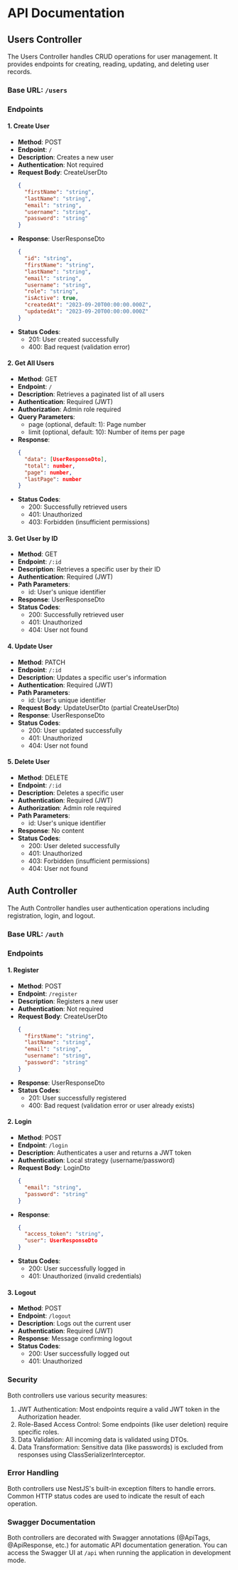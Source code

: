 # API Documentation

## Users Controller

The Users Controller handles CRUD operations for user management. It provides endpoints for creating, reading, updating, and deleting user records.

### Base URL: `/users`

### Endpoints

#### 1. Create User

- **Method**: POST
- **Endpoint**: `/`
- **Description**: Creates a new user
- **Authentication**: Not required
- **Request Body**: CreateUserDto
  ```json
  {
    "firstName": "string",
    "lastName": "string",
    "email": "string",
    "username": "string",
    "password": "string"
  }
  ```
- **Response**: UserResponseDto
  ```json
  {
    "id": "string",
    "firstName": "string",
    "lastName": "string",
    "email": "string",
    "username": "string",
    "role": "string",
    "isActive": true,
    "createdAt": "2023-09-20T00:00:00.000Z",
    "updatedAt": "2023-09-20T00:00:00.000Z"
  }
  ```
- **Status Codes**:
  - 201: User created successfully
  - 400: Bad request (validation error)

#### 2. Get All Users

- **Method**: GET
- **Endpoint**: `/`
- **Description**: Retrieves a paginated list of all users
- **Authentication**: Required (JWT)
- **Authorization**: Admin role required
- **Query Parameters**:
  - page (optional, default: 1): Page number
  - limit (optional, default: 10): Number of items per page
- **Response**:
  ```json
  {
    "data": [UserResponseDto],
    "total": number,
    "page": number,
    "lastPage": number
  }
  ```
- **Status Codes**:
  - 200: Successfully retrieved users
  - 401: Unauthorized
  - 403: Forbidden (insufficient permissions)

#### 3. Get User by ID

- **Method**: GET
- **Endpoint**: `/:id`
- **Description**: Retrieves a specific user by their ID
- **Authentication**: Required (JWT)
- **Path Parameters**:
  - id: User's unique identifier
- **Response**: UserResponseDto
- **Status Codes**:
  - 200: Successfully retrieved user
  - 401: Unauthorized
  - 404: User not found

#### 4. Update User

- **Method**: PATCH
- **Endpoint**: `/:id`
- **Description**: Updates a specific user's information
- **Authentication**: Required (JWT)
- **Path Parameters**:
  - id: User's unique identifier
- **Request Body**: UpdateUserDto (partial CreateUserDto)
- **Response**: UserResponseDto
- **Status Codes**:
  - 200: User updated successfully
  - 401: Unauthorized
  - 404: User not found

#### 5. Delete User

- **Method**: DELETE
- **Endpoint**: `/:id`
- **Description**: Deletes a specific user
- **Authentication**: Required (JWT)
- **Authorization**: Admin role required
- **Path Parameters**:
  - id: User's unique identifier
- **Response**: No content
- **Status Codes**:
  - 200: User deleted successfully
  - 401: Unauthorized
  - 403: Forbidden (insufficient permissions)
  - 404: User not found

## Auth Controller

The Auth Controller handles user authentication operations including registration, login, and logout.

### Base URL: `/auth`

### Endpoints

#### 1. Register

- **Method**: POST
- **Endpoint**: `/register`
- **Description**: Registers a new user
- **Authentication**: Not required
- **Request Body**: CreateUserDto
  ```json
  {
    "firstName": "string",
    "lastName": "string",
    "email": "string",
    "username": "string",
    "password": "string"
  }
  ```
- **Response**: UserResponseDto
- **Status Codes**:
  - 201: User successfully registered
  - 400: Bad request (validation error or user already exists)

#### 2. Login

- **Method**: POST
- **Endpoint**: `/login`
- **Description**: Authenticates a user and returns a JWT token
- **Authentication**: Local strategy (username/password)
- **Request Body**: LoginDto
  ```json
  {
    "email": "string",
    "password": "string"
  }
  ```
- **Response**:
  ```json
  {
    "access_token": "string",
    "user": UserResponseDto
  }
  ```
- **Status Codes**:
  - 200: User successfully logged in
  - 401: Unauthorized (invalid credentials)

#### 3. Logout

- **Method**: POST
- **Endpoint**: `/logout`
- **Description**: Logs out the current user
- **Authentication**: Required (JWT)
- **Response**: Message confirming logout
- **Status Codes**:
  - 200: User successfully logged out
  - 401: Unauthorized

### Security

Both controllers use various security measures:

1. JWT Authentication: Most endpoints require a valid JWT token in the Authorization header.
2. Role-Based Access Control: Some endpoints (like user deletion) require specific roles.
3. Data Validation: All incoming data is validated using DTOs.
4. Data Transformation: Sensitive data (like passwords) is excluded from responses using ClassSerializerInterceptor.

### Error Handling

Both controllers use NestJS's built-in exception filters to handle errors. Common HTTP status codes are used to indicate the result of each operation.

### Swagger Documentation

Both controllers are decorated with Swagger annotations (@ApiTags, @ApiResponse, etc.) for automatic API documentation generation. You can access the Swagger UI at `/api` when running the application in development mode.

